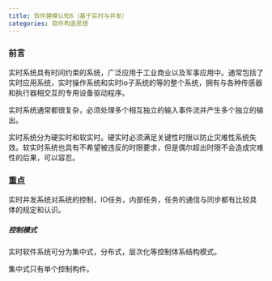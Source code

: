 ```yaml
---
title: 软件建模认知6（基于实时与并发）
categories: 软件构造思想
---
```


### 前言

实时系统具有时间约束的系统，广泛应用于工业商业以及军事应用中。通常包括了实时应用系统，实时操作系统和实时io子系统的等的整个系统，拥有与各种传感器和执行器相交互的专用设备驱动程序。

实时系统通常都很复杂，必须处理多个相互独立的输入事件流并产生多个独立的输出。

实时系统分为硬实时和软实时。硬实时必须满足关键性时限以防止灾难性系统失效。软实时系统也具有不希望被违反的时限要求，但是偶尔超出时限不会造成灾难性的后果，可以容忍。

### 重点

实时并发系统对系统的控制，IO任务，内部任务，任务的通信与同步都有比较具体的规定和认识。

##### 控制模式

实时软件系统可分为集中式，分布式，层次化等控制体系结构模式。

集中式只有单个控制构件。
